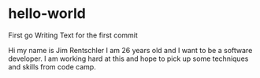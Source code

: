 # hello-world
First go
Writing Text for the first commit

Hi my name is Jim Rentschler I am 26 years old and I want to be a software developer. I am working hard at this and hope to pick up some techniques and skills from code camp.

